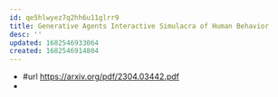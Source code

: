 ```yaml
---
id: qe5hlwyez7q2hh6u11glrr9
title: Generative Agents Interactive Simulacra of Human Behavior
desc: ''
updated: 1682546933064
created: 1682546914804
---
```


- #url https://arxiv.org/pdf/2304.03442.pdf
- 